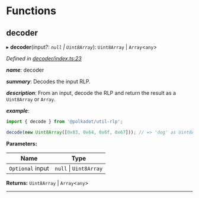 

# Functions

<a id="decoder"></a>

##  decoder

▸ **decoder**(input?: *`null` \| `Uint8Array`*): `Uint8Array` \| `Array`<`any`>

*Defined in [decoder/index.ts:23](https://github.com/polkadot-js/common/blob/2efc5f7/packages/util-rlp/src/decoder/index.ts#L23)*

*__name__*: decoder

*__summary__*: Decodes the input RLP.

*__description__*: From an input, decode the RLP and return the result as a `Uint8Array` or `Array`.

*__example__*:   

```javascript
import { decode } from '@polkadot/util-rlp';

decode(new Uint8Array([0x83, 0x64, 0x6f, 0x67])); // => 'dog' as Uint8Array
```

**Parameters:**

| Name | Type |
| ------ | ------ |
| `Optional` input | `null` \| `Uint8Array` |

**Returns:** `Uint8Array` \| `Array`<`any`>

___

